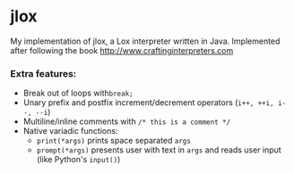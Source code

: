 # jlox
My implementation of jlox, a Lox interpreter written in Java. Implemented after following the book http://www.craftinginterpreters.com

### Extra features:
* Break out of loops with```break;```
* Unary prefix and postfix increment/decrement operators (```i++, ++i, i--, --i```)
* Multiline/inline comments with ```/* this is a comment */```
* Native variadic functions:
  * ```print(*args)``` prints space separated ```args```
  * ```prompt(*args)``` presents user with text in ```args``` and reads user input (like Python's ```input()```)
